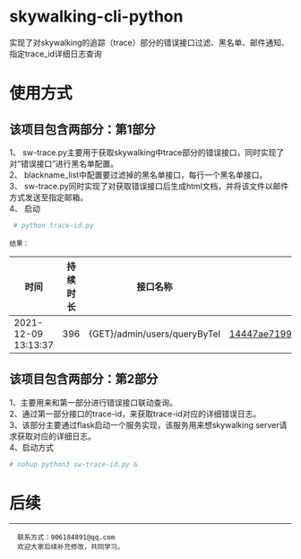 # skywalking-cli-python
实现了对skywalking的追踪（trace）部分的错误接口过滤、黑名单、邮件通知、指定trace_id详细日志查询<br />
<h1>使用方式</h1>

<h2>该项目包含两部分：第1部分  </h2>
  1、 sw-trace.py主要用于获取skywalking中trace部分的错误接口，同时实现了对“错误接口”进行黑名单配置。 <br /> 
  2、 blackname_list中配置要过滤掉的黑名单接口，每行一个黑名单接口。  <br />
  3、 sw-trace.py同时实现了对获取错误接口后生成html文档，并将该文件以邮件方式发送至指定邮箱。<br />
  4、 启动
  
  ```Python
   # python trace-id.py
  ```
  
    结果：
  

|时间|持续时长|接口名称|追踪ID|
|----|----|----|----|
| 2021-12-09 13:13:37  | 396 | 	{GET}/admin/users/queryByTel  | [14447ae7199c40a2b9862411daba180b.2135.16390267834874185](http://ip:port/query?trace_id=14447ae7199c40a2b9862411daba180b.2135.16390267834874185) |

  
<h2> 该项目包含两部分：第2部分 </h2>
  1、主要用来和第一部分进行错误接口联动查询。<br /> 
  2、通过第一部分接口的trace-id，来获取trace-id对应的详细错误日志。<br /> 
  3、该部分主要通过flask启动一个服务实现，该服务用来想skywalking server请求获取对应的详细日志。<br /> 
  4、启动方式<br /> 
  
  ```Python
  # nohup python3 sw-trace-id.py &
  ```
  
  后续
  ==
  ---
      联系方式：906184891@qq.com
      欢迎大家后续补充修改，共同学习。

